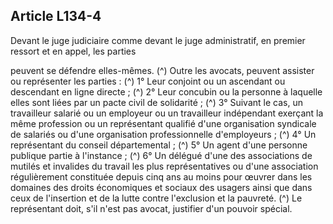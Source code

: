 ## Article L134-4

Devant le juge judiciaire comme devant le juge administratif, en premier ressort et en appel, les parties

peuvent se défendre elles-mêmes. (^)
Outre les avocats, peuvent assister ou représenter les parties : (^)
1° Leur conjoint ou un ascendant ou descendant en ligne directe ; (^)
2° Leur concubin ou la personne à laquelle elles sont liées par un pacte civil de solidarité ;
(^)
3° Suivant le cas, un travailleur salarié ou un employeur ou un travailleur indépendant exerçant la même
profession ou un représentant qualifié d'une organisation syndicale de salariés ou d'une organisation
professionnelle d'employeurs ;
(^)
4° Un représentant du conseil départemental ; (^)
5° Un agent d'une personne publique partie à l'instance ; (^)
6° Un délégué d'une des associations de mutilés et invalides du travail les plus représentatives ou d'une
association régulièrement constituée depuis cinq ans au moins pour œuvrer dans les domaines des droits
économiques et sociaux des usagers ainsi que dans ceux de l'insertion et de la lutte contre l'exclusion et la
pauvreté. (^)
Le représentant doit, s'il n'est pas avocat, justifier d'un pouvoir spécial.


